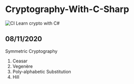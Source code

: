 # Cryptography-With-C-Sharp
![CI](https://github.com/volehuy1998/Cryptography-With-C-Sharp/workflows/CI/badge.svg)
Learn crypto with C#
## 08/11/2020
Symmetric Cryptography <br />
<ol>
<li>Ceasar</li>
<li>Vegenère</li>
<li>Poly-alphabetic Substitution</li>
<li>Hill</li>
</ol>

